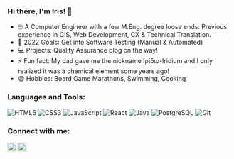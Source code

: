 ### Hi there, I'm Iris! 👋

- 🤓 A Computer Engineer with a few M.Eng. degree loose ends. Previous experience in GIS, Web Development, CX & Technical Translation.
- 🎯 2022 Goals: Get into Software Testing (Manual & Automated)
- 💻 Projects: Quality Assurance blog on the way!
- ⚡ Fun fact: My dad gave me the nickname Ιρίδιο-Iridium and I only realized it was a chemical element some years ago!
- 😄 Hobbies: Board Game Marathons, Swimming, Cooking

### Languages and Tools:
<p>
<img src="https://img.shields.io/badge/HTML5-E34F26?logo=html5&logoColor=white&style=flat" alt="HTML5">
<img src="https://img.shields.io/badge/CSS3-1572B6?logo=css3&logoColor=white&style=flat" alt="CSS3">
<img src="https://img.shields.io/badge/JavaScript-F7DF1E?logo=javascript&logoColor=white&style=flat" alt="JavaScript">
<img src="https://img.shields.io/badge/React-61DAFB?logo=react&logoColor=white&style=flat" alt="React">
<img src="https://img.shields.io/badge/Java-ED8B00?logo=java&logoColor=white&style=flat" alt="Java">
<img src="https://img.shields.io/badge/PostgreSQL-316192?logo=postgresql&logoColor=white&style=flat" alt="PostgreSQL">  
<img src="https://img.shields.io/badge/Git-F05032?logo=git&logoColor=white&style=flat" alt="Git">
</p>


### Connect with me:

[<img align="left" alt="irisdiakoumi | Twitter" width="20px" src="https://cdn.jsdelivr.net/npm/simple-icons@v3/icons/twitter.svg" />][twitter] 
[<img align="left" alt="Iris Diakoumi | LinkedIn" width="20px" src="https://cdn.jsdelivr.net/npm/simple-icons@v3/icons/linkedin.svg" />][linkedin] 
                                                                                                                                                                     
<br>

[twitter]: https://twitter.com/irisdiakoumi
[linkedin]: https://www.linkedin.com/in/irisdiakoumi/

